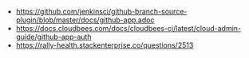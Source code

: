  - https://github.com/jenkinsci/github-branch-source-plugin/blob/master/docs/github-app.adoc
 - https://docs.cloudbees.com/docs/cloudbees-ci/latest/cloud-admin-guide/github-app-auth
 - https://rally-health.stackenterprise.co/questions/2513

<!--stackedit_data:
eyJoaXN0b3J5IjpbLTIwMzgyMjMyNTBdfQ==
-->